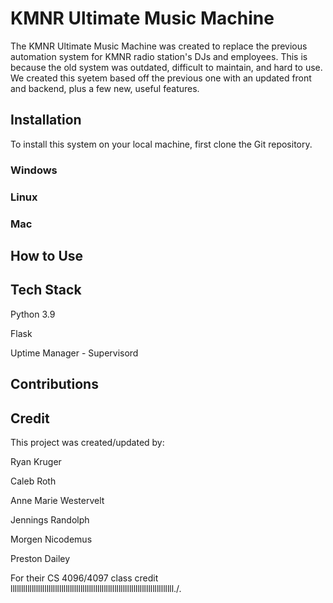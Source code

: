 # KMNR Ultimate Music Machine

The KMNR Ultimate Music Machine was created to replace the previous automation system for KMNR radio station's DJs and employees. This is because the old system was outdated, difficult to maintain, and hard to use. We created this syetem based off the previous one with an updated front and backend, plus a few new, useful features.

## Installation
To install this system on your local machine, first clone the Git repository.
### Windows
### Linux
### Mac

## How to Use

## Tech Stack
Python 3.9

Flask

Uptime Manager - Supervisord


## Contributions

## Credit
This project was created/updated by:

Ryan Kruger

Caleb Roth

Anne Marie Westervelt

Jennings Randolph

Morgen Nicodemus

Preston Dailey

For their CS 4096/4097 class credit
lllllllllllllllllllllllllllllllllllllllllllllllllllllllllllllllllllllllllllll./.

